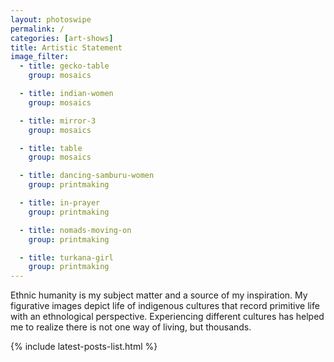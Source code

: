 ```yaml
---
layout: photoswipe
permalink: /
categories: [art-shows]
title: Artistic Statement
image_filter:
  - title: gecko-table
    group: mosaics

  - title: indian-women
    group: mosaics

  - title: mirror-3
    group: mosaics

  - title: table
    group: mosaics

  - title: dancing-samburu-women
    group: printmaking

  - title: in-prayer
    group: printmaking

  - title: nomads-moving-on
    group: printmaking

  - title: turkana-girl
    group: printmaking
---
```


Ethnic humanity is my subject matter and a source of my inspiration. My figurative images depict life of indigenous cultures that record primitive life with an ethnological perspective. Experiencing different cultures has helped me to realize there is not one way of living, but thousands.

{% include latest-posts-list.html %}
